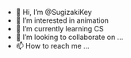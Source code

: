 - 👋 Hi, I’m @SugizakiKey
- 👀 I’m interested in animation
- 🌱 I’m currently learning CS
- 💞️ I’m looking to collaborate on ...
- 📫 How to reach me ...

<!---
SugizakiKey/SugizakiKey is a ✨ special ✨ repository because its `README.md` (this file) appears on your GitHub profile.
You can click the Preview link to take a look at your changes.
--->
